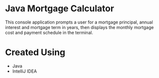 # Java Mortgage Calculator

This console application prompts a user for a mortgage principal, annual interest and mortgage term in years, then displays the monthly mortgage cost and payment schedule in the terminal.

# Created Using
* Java
* IntelliJ IDEA
